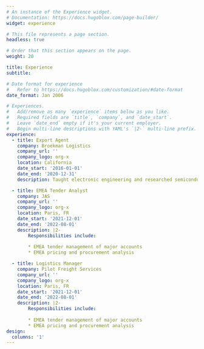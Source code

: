 ```yaml
---
# An instance of the Experience widget.
# Documentation: https://docs.hugoblox.com/page-builder/
widget: experience

# This file represents a page section.
headless: true

# Order that this section appears on the page.
weight: 20

title: Experience
subtitle:

# Date format for experience
#   Refer to https://docs.hugoblox.com/customization/#date-format
date_format: Jan 2006

# Experiences.
#   Add/remove as many `experience` items below as you like.
#   Required fields are `title`, `company`, and `date_start`.
#   Leave `date_end` empty if it's your current employer.
#   Begin multi-line descriptions with YAML's `|2-` multi-line prefix.
experience:
  - title: Export Agent
    company: Broekman Logistics
    company_url: ''
    company_logo: org-x
    location: California
    date_start: '2016-01-01'
    date_end: '2020-12-31'
    description: Taught electronic engineering and researched semiconductor physics.

  - title: EMEA Tender Analyst 
    company: JAS
    company_url: ''
    company_logo: org-x
    location: Paris, FR
    date_start: '2021-12-01'
    date_end: '2022-08-01'
    description: |2-
        Responsibilities include:
        
        * EMEA tender management of major accounts
        * EMEA pricing and procurement analysis 

  - title: Logistics Manager
    company: Pilot Freight Services
    company_url: ''
    company_logo: org-x
    location: Paris, FR
    date_start: '2021-12-01'
    date_end: '2022-08-01'
    description: |2-
        Responsibilities include:
        
        * EMEA tender management of major accounts
        * EMEA pricing and procurement analysis 
design:
  columns: '1'
---
```

